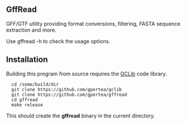 ## GffRead
GFF/GTF utility providing format conversions, filtering, FASTA sequence 
extraction and more.

Use gffread -h to check the usage options.

## Installation
Building this program from source requires the [GCLib](../../../gclib) code 
library. 

```
  cd /some/build/dir
  git clone https://github.com/gpertea/gclib
  git clone https://github.com/gpertea/gffread
  cd gffread
  make release
```
This should create the **gffread** binary in the current directory.
